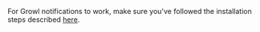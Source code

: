For Growl notifications to work, make sure you've followed the installation steps described [here](https://github.com/visionmedia/node-growl#installation).